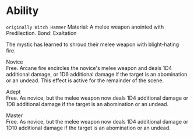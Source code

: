 # Ability
`originally Witch Hammer`
Material: A melee weapon anointed with Predilection.
Bond: Exaltation

The mystic has learned to shroud their melee weapon with blight-hating fire.

Novice<br>Free. Arcane fire encircles the novice's melee weapon and deals 1D4 additional damage, or 1D6 additional damage if the target is an abomination or an undead. This effect is active for the remainder of the scene.

Adept<br>Free. As novice, but the melee weapon now deals 1D4 additional damage or 1D8 additional damage if the target is an abomination or an undead.

Master<br>Free. As novice, but the melee weapon now deals 1D4 additional damage or 1D10 additional damage if the target is an abomination or an undead.